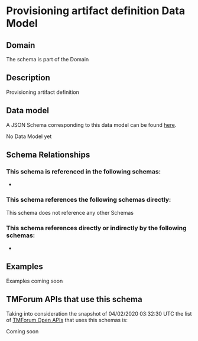 # Provisioning artifact definition Data Model

## Domain

The  schema is part of the  Domain

## Description

Provisioning artifact definition

## Data model

A JSON Schema corresponding to this data model can be found
[here](https://github.com/tmforum-rand/schemas/blob/candidates/Common/ProvisioningArtifactDefinition.schema.json).

No Data Model yet

## Schema Relationships

### This schema is referenced in the following schemas:

-

### This schema references the following schemas directly:

This schema does not reference any other Schemas

### This schema references directly or indirectly by the following schemas:

-



## Examples

Examples coming soon

## TMForum APIs that use this schema

Taking into consideration the snapshot of 04/02/2020 03:32:30 UTC the list of [TMForum Open APIs](https://www.tmforum.org/open-apis/) that uses this schemas is:

Coming soon